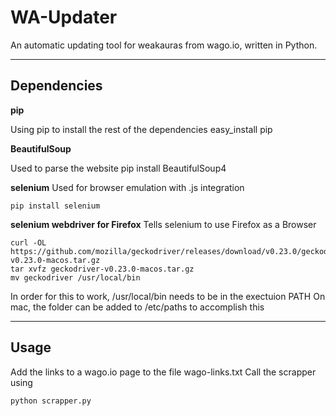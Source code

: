 # WA-Updater

An automatic updating tool for weakauras from wago.io,
written in Python.

---

## Dependencies

**pip**

Using pip to install the rest of the dependencies
    easy_install pip

**BeautifulSoup**

Used to parse the website
    pip install BeautifulSoup4

**selenium**
Used for browser emulation with .js integration

    pip install selenium

**selenium webdriver for Firefox**
Tells selenium to use Firefox as a Browser

    curl -OL https://github.com/mozilla/geckodriver/releases/download/v0.23.0/geckodriver-v0.23.0-macos.tar.gz 
    tar xvfz geckodriver-v0.23.0-macos.tar.gz
    mv geckodriver /usr/local/bin

In order for this to work, /usr/local/bin needs to be in the exectuion PATH
On mac, the folder can be added to /etc/paths to accomplish this

---

## Usage

Add the links to a wago.io page to the file wago-links.txt
Call the scrapper using

    python scrapper.py

